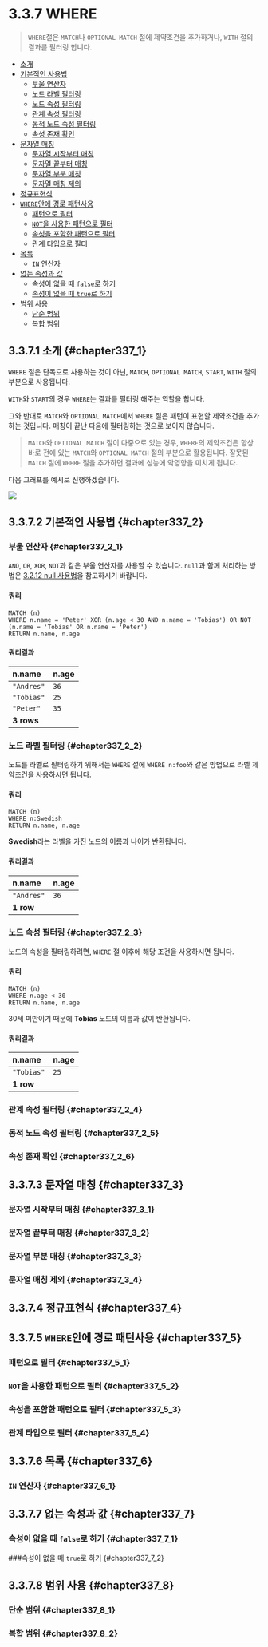# 3.3.7 WHERE

> `WHERE`절은 `MATCH`나 `OPTIONAL MATCH` 절에 제약조건을 추가하거나, `WITH` 절의 결과를 필터링 합니다.

* [소개](#chapter337_1)
* [기본적인 사용법](#chapter337_2)
  * [부울 연산자](#chapter337_2_1)
  * [노드 라벨 필터링](#chapter337_2_2)
  * [노드 속성 필터링](#chapter337_2_3)
  * [관계 속성 필터링](#chapter337_2_4)
  * [동적 노드 속성 필터링](#chapter337_2_5)
  * [속성 존재 확인](#chapter337_2_6)
* [문자열 매칭](#chapter337_3)
  * [문자열 시작부터 매칭](#chapter337_3_1)
  * [문자열 끝부터 매칭](#chapter337_3_2)
  * [문자열 부분 매칭](#chapter337_3_3)
  * [문자열 매칭 제외](#chapter337_3_4)
* [정규표현식](#chapter337_4)
* [`WHERE`안에 경로 패턴사용](#chapter337_5)
  * [패턴으로 필터](#chapter337_5_1)
  * [`NOT`을 사용한 패턴으로 필터](#chapter337_5_2)
  * [속성을 포함한 패턴으로 필터](#chapter337_5_3)
  * [관계 타입으로 필터](#chapter337_5_4)
* [목록](#chapter337_6)
  * [`IN` 연산자](#chapter337_6_1)
* [없는 속성과 값](#chapter337_7)
  * [속성이 없을 때 `false`로 하기](#chapter337_7_1)
  * [속성이 없을 때 `true`로 하기](#chapter337_7_2)
* [범위 사용](#chapter337_8)
  * [단순 범위](#chapter337_8_1)
  * [복합 범위](#chapter337_8_2)
  
## 3.3.7.1 소개 {#chapter337_1}

`WHERE` 절은 단독으로 사용하는 것이 아닌, `MATCH`, `OPTIONAL MATCH`, `START`, `WITH` 절의 부분으로 사용됩니다.

`WITH`와 `START`의 경우 `WHERE`는 결과를 필터링 해주는 역할을 합니다.

그와 반대로 `MATCH`와 `OPTIONAL MATCH`에서 `WHERE` 절은 패턴이 표현할 제약조건을 추가하는 것입니다. 매칭이 끝난 다음에 필터링하는 것으로 보이지 않습니다.

> `MATCH`와 `OPTIONAL MATCH` 절이 다중으로 있는 경우, `WHERE`의 제약조건은 항상 바로 전에 있는 `MATCH`와 `OPTIONAL MATCH` 절의 부분으로 활용됩니다. 잘못된 `MATCH` 절에 `WHERE` 절을 추가하면 결과에 성능에 악영향을 미치게 됩니다.

다음 그래프를 예시로 진행하겠습니다.

![](https://neo4j.com/docs/developer-manual/current/images/WHERE-1.svg)

## 3.3.7.2 기본적인 사용법 {#chapter337_2}

### 부울 연산자 {#chapter337_2_1}

`AND`, `OR`, `XOR`, `NOT`과 같은 부울 연산자를 사용할 수 있습니다. `null`과 함께 처리하는 방법은 [3.2.12 null 사용법](/chapter3/chapter3_2_12.md)을 참고하시기 바랍니다.

#### 쿼리

```cypher
MATCH (n)
WHERE n.name = 'Peter' XOR (n.age < 30 AND n.name = 'Tobias') OR NOT (n.name = 'Tobias' OR n.name = 'Peter')
RETURN n.name, n.age
```

#### 쿼리결과

| n.name | n.age |
| :--- | :--- |
| `"Andres"` | `36` |
| `"Tobias"` | `25` |
| `"Peter"` | `35` |
| **3 rows** ||

### 노드 라벨 필터링 {#chapter337_2_2}

노드를 라벨로 필터링하기 위해서는 `WHERE` 절에 `WHERE n:foo`와 같은 방법으로 라벨 제약조건을 사용하시면 됩니다.

#### 쿼리

```cypher
MATCH (n)
WHERE n:Swedish
RETURN n.name, n.age
```

**Swedish**라는 라벨을 가진 노드의 이름과 나이가 반환됩니다.

#### 쿼리결과

| n.name | n.age |
| :--- | :--- |
| `"Andres"` | `36` |
| **1 row** ||

### 노드 속성 필터링 {#chapter337_2_3}

노드의 속성을 필터링하려면, `WHERE` 절 이후에 해당 조건을 사용하시면 됩니다.

#### 쿼리

```cypher
MATCH (n)
WHERE n.age < 30
RETURN n.name, n.age
```

30세 미만이기 때문에 **Tobias** 노드의 이름과 값이 반환됩니다.

#### 쿼리결과

| n.name | n.age |
| :--- | :--- |
| `"Tobias"` | `25` |
| **1 row** ||

### 관계 속성 필터링 {#chapter337_2_4}

### 동적 노드 속성 필터링 {#chapter337_2_5}

### 속성 존재 확인 {#chapter337_2_6}

## 3.3.7.3 문자열 매칭 {#chapter337_3}

### 문자열 시작부터 매칭 {#chapter337_3_1}

### 문자열 끝부터 매칭 {#chapter337_3_2}

### 문자열 부분 매칭 {#chapter337_3_3}

### 문자열 매칭 제외 {#chapter337_3_4}

## 3.3.7.4 정규표현식 {#chapter337_4}

## 3.3.7.5 `WHERE`안에 경로 패턴사용 {#chapter337_5}

### 패턴으로 필터 {#chapter337_5_1}

### `NOT`을 사용한 패턴으로 필터 {#chapter337_5_2}

### 속성을 포함한 패턴으로 필터 {#chapter337_5_3}

### 관계 타입으로 필터 {#chapter337_5_4}

## 3.3.7.6 목록 {#chapter337_6}

### `IN` 연산자 {#chapter337_6_1}

## 3.3.7.7 없는 속성과 값 {#chapter337_7}

### 속성이 없을 때 `false`로 하기 {#chapter337_7_1}

###속성이 없을 때 `true`로 하기 {#chapter337_7_2}

## 3.3.7.8 범위 사용 {#chapter337_8}

### 단순 범위 {#chapter337_8_1}

### 복합 범위 {#chapter337_8_2}